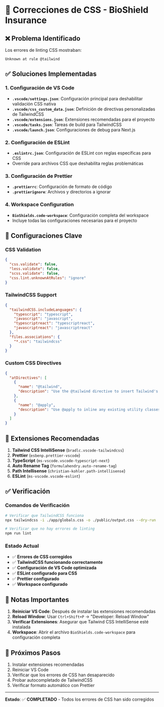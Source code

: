 # 🔧 Correcciones de CSS - BioShield Insurance

## ❌ Problema Identificado
Los errores de linting CSS mostraban:
```
Unknown at rule @tailwind
```

## ✅ Soluciones Implementadas

### 1. **Configuración de VS Code**
- **`.vscode/settings.json`**: Configuración principal para deshabilitar validación CSS nativa
- **`.vscode/css_custom_data.json`**: Definición de directivas personalizadas de TailwindCSS
- **`.vscode/extensions.json`**: Extensiones recomendadas para el proyecto
- **`.vscode/tasks.json`**: Tareas de build para TailwindCSS
- **`.vscode/launch.json`**: Configuraciones de debug para Next.js

### 2. **Configuración de ESLint**
- **`.eslintrc.json`**: Configuración de ESLint con reglas específicas para CSS
- Override para archivos CSS que deshabilita reglas problemáticas

### 3. **Configuración de Prettier**
- **`.prettierrc`**: Configuración de formato de código
- **`.prettierignore`**: Archivos y directorios a ignorar

### 4. **Workspace Configuration**
- **`BioShields.code-workspace`**: Configuración completa del workspace
- Incluye todas las configuraciones necesarias para el proyecto

## 🎯 Configuraciones Clave

### CSS Validation
```json
{
  "css.validate": false,
  "less.validate": false,
  "scss.validate": false,
  "css.lint.unknownAtRules": "ignore"
}
```

### TailwindCSS Support
```json
{
  "tailwindCSS.includeLanguages": {
    "typescript": "typescript",
    "javascript": "javascript",
    "typescriptreact": "typescriptreact",
    "javascriptreact": "javascriptreact"
  },
  "files.associations": {
    "*.css": "tailwindcss"
  }
}
```

### Custom CSS Directives
```json
{
  "atDirectives": [
    {
      "name": "@tailwind",
      "description": "Use the @tailwind directive to insert Tailwind's base, components, utilities and variants styles into your CSS."
    },
    {
      "name": "@apply",
      "description": "Use @apply to inline any existing utility classes into your own custom CSS."
    }
  ]
}
```

## 🚀 Extensiones Recomendadas

1. **Tailwind CSS IntelliSense** (`bradlc.vscode-tailwindcss`)
2. **Prettier** (`esbenp.prettier-vscode`)
3. **TypeScript** (`ms-vscode.vscode-typescript-next`)
4. **Auto Rename Tag** (`formulahendry.auto-rename-tag`)
5. **Path Intellisense** (`christian-kohler.path-intellisense`)
6. **ESLint** (`ms-vscode.vscode-eslint`)

## ✅ Verificación

### Comandos de Verificación
```bash
# Verificar que TailwindCSS funciona
npx tailwindcss -i ./app/globals.css -o ./public/output.css --dry-run

# Verificar que no hay errores de linting
npm run lint
```

### Estado Actual
- ✅ **Errores de CSS corregidos**
- ✅ **TailwindCSS funcionando correctamente**
- ✅ **Configuración de VS Code optimizada**
- ✅ **ESLint configurado para CSS**
- ✅ **Prettier configurado**
- ✅ **Workspace configurado**

## 📝 Notas Importantes

1. **Reiniciar VS Code**: Después de instalar las extensiones recomendadas
2. **Reload Window**: Usar `Ctrl+Shift+P` → "Developer: Reload Window"
3. **Verificar Extensiones**: Asegurar que Tailwind CSS IntelliSense esté instalada
4. **Workspace**: Abrir el archivo `BioShields.code-workspace` para configuración completa

## 🔄 Próximos Pasos

1. Instalar extensiones recomendadas
2. Reiniciar VS Code
3. Verificar que los errores de CSS han desaparecido
4. Probar autocompletado de TailwindCSS
5. Verificar formato automático con Prettier

---

**Estado**: ✅ **COMPLETADO** - Todos los errores de CSS han sido corregidos
